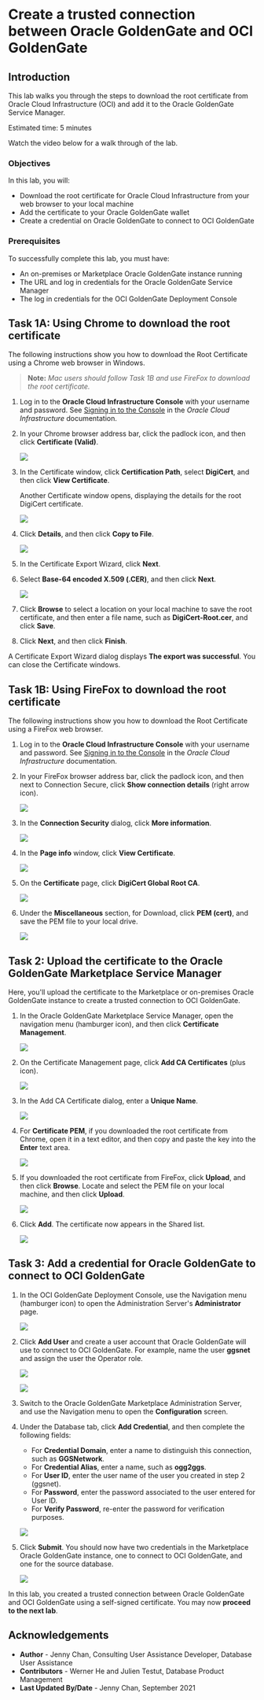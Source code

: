 # Create a trusted connection between Oracle GoldenGate and OCI GoldenGate

## Introduction

This lab walks you through the steps to download the root certificate from Oracle Cloud Infrastructure (OCI) and add it to the Oracle GoldenGate Service Manager.

Estimated time: 5 minutes

Watch the video below for a walk through of the lab.
[](youtube:c73kK9JDuo8)

### Objectives

In this lab, you will:

* Download the root certificate for Oracle Cloud Infrastructure from your web browser to your local machine
* Add the certificate to your Oracle GoldenGate wallet
* Create a credential on Oracle GoldenGate to connect to OCI GoldenGate

### Prerequisites

To successfully complete this lab, you must have:

* An on-premises or Marketplace Oracle GoldenGate instance running
* The URL and log in credentials for the Oracle GoldenGate Service Manager
* The log in credentials for the OCI GoldenGate Deployment Console

## Task 1A: Using Chrome to download the root certificate

The following instructions show you how to download the Root Certificate using a Chrome web browser in Windows.

> **Note:** *Mac users should follow Task 1B and use FireFox to download the root certificate.*

1.  Log in to the **Oracle Cloud Infrastructure Console** with your username and password. See [Signing in to the Console](https://docs.cloud.oracle.com/en-us/iaas/Content/GSG/Tasks/signingin.htm) in the *Oracle Cloud Infrastructure* documentation.

2.  In your Chrome browser address bar, click the padlock icon, and then click **Certificate (Valid)**.

    ![](images/01-04-certificate.png " ")

3.  In the Certificate window, click **Certification Path**, select **DigiCert**, and then click **View Certificate**.

    Another Certificate window opens, displaying the details for the root DigiCert certificate.

    ![](images/01-04-digicert.png " ")

4.  Click **Details**, and then click **Copy to File**.

    ![](images/01-05.png " ")

5.  In the Certificate Export Wizard, click **Next**.

6.  Select **Base-64 encoded X.509 (.CER)**, and then click **Next**.

    ![](images/01-07.png " ")

7.  Click **Browse** to select a location on your local machine to save the root certificate, and then enter a file name, such as **DigiCert-Root.cer**, and click **Save**.

8.  Click **Next**, and then click **Finish**.

A Certificate Export Wizard dialog displays **The export was successful**. You can close the Certificate windows.

## Task 1B: Using FireFox to download the root certificate

The following instructions show you how to download the Root Certificate using a FireFox web browser.

1.  Log in to the **Oracle Cloud Infrastructure Console** with your username and password. See [Signing in to the Console](https://docs.cloud.oracle.com/en-us/iaas/Content/GSG/Tasks/signingin.htm) in the *Oracle Cloud Infrastructure* documentation.

2.  In your FireFox browser address bar, click the padlock icon, and then next to Connection Secure, click **Show connection details** (right arrow icon).

    ![](images/01b-02.png " ")

3.  In the **Connection Security** dialog, click **More information**.

    ![](images/01b-03.png " ")

4.  In the **Page info** window, click **View Certificate**.

    ![](images/01b-04.png " ")

5.  On the **Certificate** page, click **DigiCert Global Root CA**.

    ![](images/01b-05.png " ")

6.  Under the **Miscellaneous** section, for Download, click **PEM (cert)**, and save the PEM file to your local drive.

    ![](images/01b-06.png " ")

## Task 2: Upload the certificate to the Oracle GoldenGate Marketplace Service Manager

Here, you'll upload the certificate to the Marketplace or on-premises Oracle GoldenGate instance to create a trusted connection to OCI GoldenGate.

1.  In the Oracle GoldenGate Marketplace Service Manager, open the navigation menu (hamburger icon), and then click **Certificate Management**.

    ![](images/02-01-certmgmt.png " ")

2.  On the Certificate Management page, click **Add CA Certificates** (plus icon).

    ![](images/02-03-addcert.png)

3.  In the Add CA Certificate dialog, enter a **Unique Name**.

    ![](images/02-04-addcertdialog.png " ")

4.  For **Certificate PEM**, if you downloaded the root certificate from Chrome, open it in a text editor, and then copy and paste the key into the **Enter** text area.

    ![](images/02-05-entercert.png " ")

5.  If you downloaded the root certificate from FireFox, click **Upload**, and then click **Browse**. Locate and select the PEM file on your local machine, and then click **Upload**.

    ![](images/02-06-uploadcert.png " ")

6.  Click **Add**.  The certificate now appears in the Shared list.

    ![](images/02-07-certlist.png " ")

## Task 3: Add a credential for Oracle GoldenGate to connect to OCI GoldenGate

1.  In the OCI GoldenGate Deployment Console, use the Navigation menu (hamburger icon) to open the Administration Server's **Administrator** page.

    ![](images/03-01.png " ")

2.  Click **Add User** and create a user account that Oracle GoldenGate will use to connect to OCI GoldenGate. For example, name the user **ggsnet** and assign the user the Operator role.

    ![](images/03-02.png " ")

    ![](images/03-02b.png " ")

3.  Switch to the Oracle GoldenGate Marketplace Administration Server, and use the Navigation menu to open the **Configuration** screen.

4.  Under the Database tab, click **Add Credential**, and then complete the following fields:

    * For **Credential Domain**, enter a name to distinguish this connection, such as **GGSNetwork**.
    * For **Credential Alias**,  enter a name, such as **ogg2ggs**.
    * For **User ID**, enter the user name of the user you created in step 2 (ggsnet).
    * For **Password**, enter the password associated to the user entered for User ID.
    * For **Verify Password**, re-enter the password for verification purposes.

    ![](images/03-04.png " ")

5.  Click **Submit**. You should now have two credentials in the Marketplace Oracle GoldenGate instance, one to connect to OCI GoldenGate, and one for the source database.

    ![](images/03-05.png " ")

In this lab, you created a trusted connection between Oracle GoldenGate and OCI GoldenGate using a self-signed certificate. You may now **proceed to the next lab**.

## Acknowledgements
* **Author** - Jenny Chan, Consulting User Assistance Developer, Database User Assistance
* **Contributors** -  Werner He and Julien Testut, Database Product Management
* **Last Updated By/Date** - Jenny Chan, September 2021
